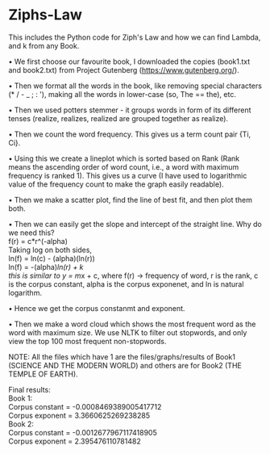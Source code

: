 # Ziphs-Law
This includes the Python code for Ziph's Law and how we can find Lambda, and k from any Book. 

• We first choose our favourite book, I downloaded the copies (book1.txt and book2.txt) from Project Gutenberg (https://www.gutenberg.org/). 

• Then we format all the words in the book, like removing special characters (* / - _ ; : '), making all the words in lower-case (so, The == the), etc. 

• Then we used potters stemmer - it groups words in form of its different tenses (realize, realizes, realized are grouped together as realize). 

• Then we count the word frequency. This gives us a term count pair {Ti, Ci}. 

• Using this we create a lineplot which is sorted based on Rank (Rank means the ascending order of word count, i.e., a word with maximum frequency is ranked 1). This gives us a curve (I have used to logarithmic value of the frequency count to make the graph easily readable). 

• Then we make a scatter plot, find the line of best fit, and then plot them both.

• Then we can easily get the slope and intercept of the straight line. Why do we need this?
    <br>f(r) = c*r^(-alpha)
    <br>Taking log on both sides,
    <br>ln(f) = ln(c) - (alpha)(ln(r))
    <br>ln(f) = -(alpha)*ln(r) + k
    <br>this is similar to y = m*x + c, where f(r) -> frequency of word, r is the rank, c is the corpus constant, alpha is the corpus exponenet, and ln is natural logarithm.

• Hence we get the corpus constanmt and exponent.

• Then we make a word cloud which shows the most frequent word as the word with maximum size. We use NLTK to filter out stopwords, and only view the top 100 most frequent non-stopwords.  

NOTE: All the files which have 1 are the files/graphs/results of Book1 (SCIENCE AND THE MODERN WORLD) and others are for Book2 (THE TEMPLE OF EARTH). 

Final results: 
    <br>Book 1:
        <br>Corpus constant = -0.0008469389005417712
        <br>Corpus exponent = 3.3660625269238285
    <br>Book 2:
        <br>Corpus constant = -0.0012677967117418905
        <br>Corpus exponent = 2.395476110781482
        
